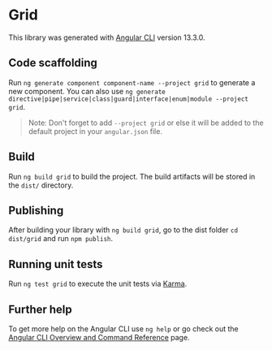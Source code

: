 # Grid

This library was generated with [Angular CLI](https://github.com/angular/angular-cli) version 13.3.0.

## Code scaffolding

Run `ng generate component component-name --project grid` to generate a new component. You can also use `ng generate directive|pipe|service|class|guard|interface|enum|module --project grid`.
> Note: Don't forget to add `--project grid` or else it will be added to the default project in your `angular.json` file. 

## Build

Run `ng build grid` to build the project. The build artifacts will be stored in the `dist/` directory.

## Publishing

After building your library with `ng build grid`, go to the dist folder `cd dist/grid` and run `npm publish`.

## Running unit tests

Run `ng test grid` to execute the unit tests via [Karma](https://karma-runner.github.io).

## Further help

To get more help on the Angular CLI use `ng help` or go check out the [Angular CLI Overview and Command Reference](https://angular.io/cli) page.
